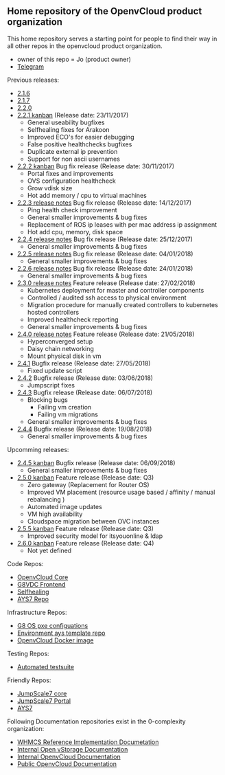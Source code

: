 ## Home repository of the OpenvCloud product organization

This home repository serves a starting point for people to find their way in all other repos in the openvcloud product organization.

- owner of this repo = Jo (product owner)
- [Telegram](https://telegram.me/joinchat/BBa-pkApsYnrhwVbPTKudQ)

Previous releases:
- [2.1.6](https://waffle.io/0-complexity/openvcloud?milestone=2.1.6)
- [2.1.7](https://waffle.io/0-complexity/openvcloud?milestone=2.1.7)
- [2.2.0](https://waffle.io/0-complexity/openvcloud?milestone=2.2.0)
- [2.2.1 kanban](https://waffle.io/0-complexity/openvcloud?milestone=2.2.1) (Release date: 23/11/2017)
  - General useability bugfixes
  - Selfhealing fixes for Arakoon
  - Improved ECO's for easier debugging
  - False positive healthchecks bugfixes
  - Duplicate external ip prevention 
  - Support for non ascii usernames
- [2.2.2 kanban](https://waffle.io/0-complexity/openvcloud?milestone=2.2.2) Bug fix release (Release date: 30/11/2017)
  - Portal fixes and improvements
  - OVS configuration healthcheck
  - Grow vdisk size
  - Hot add memory / cpu to virtual machines
- [2.2.3 release notes](https://github.com/0-complexity/openvcloud/wiki/Release-2.2.3) Bug fix release (Release date: 14/12/2017)
  - Ping health check improvement
  - General smaller improvements & bug fixes
  - Replacement of ROS ip leases with per mac address ip assignment
  - Hot add cpu, memory, disk space
- [2.2.4 release notes](https://github.com/0-complexity/openvcloud/releases/tag/v2.2.4) Bug fix release (Release date: 25/12/2017)
  - General smaller improvements & bug fixes
- [2.2.5 release notes](https://github.com/0-complexity/openvcloud/releases/tag/v2.2.5) Bug fix release (Release date: 04/01/2018)
  - General smaller improvements & bug fixes
- [2.2.6 release notes](https://github.com/0-complexity/openvcloud/releases/tag/v2.2.6) Bug fix release (Release date: 24/01/2018)
  - General smaller improvements & bug fixes
- [2.3.0 release notes](https://github.com/0-complexity/openvcloud/releases/tag/v2.3.0) Feature release (Release date: 27/02/2018)
  - Kubernetes deployment for master and controller components
  - Controlled / audited ssh access to physical environment
  - Migration procedure for manually created controllers to kubernetes hosted controllers
  - Improved healthcheck reporting
  - General smaller improvements & bug fixes
- [2.4.0 release notes](https://github.com/0-complexity/openvcloud/releases/tag/v2.4.0) Feature release (Release date: 21/05/2018)
  - Hyperconverged setup
  - Daisy chain networking
  - Mount physical disk in vm
- [2.4.1](https://github.com/0-complexity/openvcloud/releases/tag/v2.4.1) Bugfix release (Release date: 27/05/2018)
  - Fixed update script
- [2.4.2](https://github.com/0-complexity/openvcloud/releases/tag/v2.4.2) Bugfix release (Release date: 03/06/2018)
  - Jumpscript fixes
- [2.4.3](https://github.com/0-complexity/openvcloud/releases/tag/v2.4.3) Bugfix release (Release date: 06/07/2018)
  - Blocking bugs
    - Failing vm creation
    - Failing vm migrations
  - General smaller improvements & bug fixes
- [2.4.4](https://github.com/0-complexity/openvcloud/releases/tag/v2.4.4) Bugfix release (Release date: 19/08/2018)
  - General smaller improvements & bug fixes


Upcomming releases:
- [2.4.5 kanban](https://waffle.io/0-complexity/openvcloud?milestone=v2.4.5) Bugfix release (Release date: 06/09/2018)
  - General smaller improvements & bug fixes
- [2.5.0 kanban](https://waffle.io/0-complexity/openvcloud?milestone=2.5.0) Feature release (Release date: Q3)
  - Zero gateway (Replacement for Router OS)
  - Improved VM placement (resource usage based / affinity / manual rebalancing )
  - Automated image updates
  - VM high availability
  - Cloudspace migration between OVC instances
- [2.5.5 kanban](https://waffle.io/0-complexity/openvcloud?milestone=2.5.5) Feature release (Release date: Q3)
  - Improved security model for itsyouonline & ldap
- [2.6.0 kanban](https://waffle.io/0-complexity/openvcloud?milestone=2.6.0) Feature release (Release date: Q4)
  - Not yet defined


Code Repos:
- [OpenvCloud Core](https://github.com/0-complexity/openvcloud)
- [G8VDC Frontend](https://github.com/0-complexity/g8vdc)
- [Selfhealing](https://github.com/0-complexity/selfhealing)
- [AYS7 Repo](https://github.com/0-complexity/openvcloud_ays)


Infrastructure Repos:
- [G8 OS pxe configuations](https://github.com/0-complexity/G8OS_boot)
- [Environment ays template repo](https://github.com/gig-projects/env_template/)
- [OpenvCloud Docker image](https://github.com/0-complexity/docker_ovc)


Testing Repos:
- [Automated testsuite](https://github.com/0-complexity/G8_testing/)


Friendly Repos:
- [JumpScale7 core](https://github.com/jumpscale7/jumpscale_core7)
- [JumpScale7 Portal](https://github.com/jumpscale7/jumpscale_portal)
- [AYS7](https://github.com/jumpscale7/ays_jumpscale7)


Following Documentation repositories exist in the 0-complexity organization:

- [WHMCS Reference Implementation Documetation](https://github.com/0-complexity/doc_whmcs_reference_implementation)
- [Internal Open vStorage Documentation](https://github.com/0-complexity/doc_openvstorage_internal)
- [Internal OpenvCloud Documentation](https://github.com/0-complexity/doc_openvcloud_internal)
- [Public OpenvCloud Documentation](https://github.com/0-complexity/doc_openvcloud_public)
